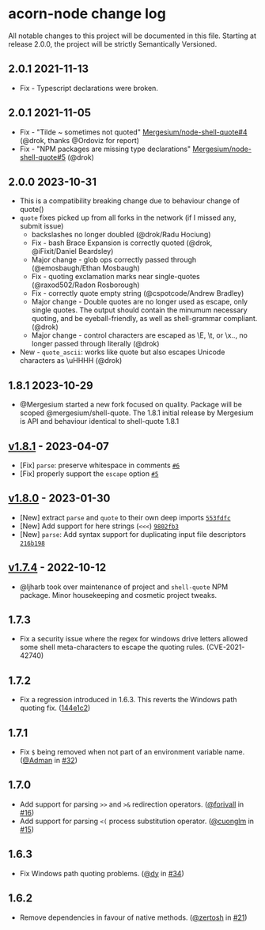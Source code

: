 # acorn-node change log

All notable changes to this project will be documented in this file.
Starting at release 2.0.0, the project will be strictly Semantically Versioned.

## 2.0.1 2021-11-13
* Fix - Typescript declarations were broken.

## 2.0.1 2021-11-05
* Fix - "Tilde ~ sometimes not quoted" [Mergesium/node-shell-quote#4](https://github.com/Mergesium/node-shell-quote/issues/4) (@drok, thanks @Ordoviz for report)
* Fix - "NPM packages are missing type declarations" [Mergesium/node-shell-quote#5](https://github.com/Mergesium/node-shell-quote/issues/5) (@drok)

## 2.0.0 2023-10-31
* This is a compatibility breaking change due to behaviour change of quote()
* `quote` fixes picked up from all forks in the network (if I missed any, submit issue)
  * backslashes no longer doubled (@drok/Radu Hociung)
  * Fix - bash Brace Expansion is correctly quoted (@drok, @iFixit/Daniel Beardsley)
  * Major change - glob ops correctly passed through (@emosbaugh/Ethan Mosbaugh)
  * Fix - quoting exclamation marks near single-quotes (@raxod502/Radon Rosborough)
  * Fix - correctly quote empty string (@cspotcode/Andrew Bradley)
  * Major change - Double quotes are no longer used as escape, only single quotes. The output should contain
    the minumum necessary quoting, and be eyeball-friendly, as well as shell-grammar compliant. (@drok)
  * Major change - control characters are escaped as \E, \t, or \x.., no longer passed through literally (@drok)
* New - `quote_ascii`: works like quote but also escapes Unicode characters as \uHHHH (@drok)

## 1.8.1 2023-10-29
- @Mergesium started a new fork focused on quality. Package will be scoped @mergesium/shell-quote.
  The 1.8.1 initial release by Mergesium is API and behaviour identical to shell-quote 1.8.1

## [v1.8.1](https://github.com/ljharb/shell-quote/compare/v1.8.0...v1.8.1) - 2023-04-07
- [Fix] `parse`: preserve whitespace in comments [`#6`](https://github.com/ljharb/shell-quote/issues/6)
- [Fix] properly support the `escape` option [`#5`](https://github.com/ljharb/shell-quote/issues/5)

## [v1.8.0](https://github.com/ljharb/shell-quote/compare/v1.7.4...v1.8.0) - 2023-01-30
- [New] extract `parse` and `quote` to their own deep imports [`553fdfc`](https://github.com/ljharb/shell-quote/commit/553fdfc32cc41b4c2f77e061b6957703958ca575)
- [New] Add support for here strings (`<<<`) [`9802fb3`](https://github.com/ljharb/shell-quote/commit/9802fb37c7946e18c672b81122520dc296bde271)
- [New] `parse`: Add syntax support for duplicating input file descriptors [`216b198`](https://github.com/ljharb/shell-quote/commit/216b19894f76b14d164c4c5a68f05a51b06336c4)

## [v1.7.4](https://github.com/ljharb/shell-quote/compare/1.7.3...v1.7.4) - 2022-10-12
* @ljharb took over maintenance of project and `shell-quote` NPM package. Minor housekeeping and cosmetic project tweaks.

## 1.7.3
* Fix a security issue where the regex for windows drive letters allowed some shell meta-characters
to escape the quoting rules. (CVE-2021-42740)

## 1.7.2
* Fix a regression introduced in 1.6.3. This reverts the Windows path quoting fix. ([144e1c2](https://github.com/ljharb/shell-quote/commit/144e1c20cd57549a414c827fb3032e60b7b8721c))

## 1.7.1
* Fix `$` being removed when not part of an environment variable name. ([@Adman](https://github.com/Admin) in [#32](https://github.com/ljharb/shell-quote/pull/32))

## 1.7.0
* Add support for parsing `>>` and `>&` redirection operators. ([@forivall](https://github.com/forivall) in [#16](https://github.com/ljharb/shell-quote/pull/16))
* Add support for parsing `<(` process substitution operator. ([@cuonglm](https://github.com/cuonglm) in [#15](https://github.com/ljharb/shell-quote/pull/15))

## 1.6.3
* Fix Windows path quoting problems. ([@dy](https://github.com/dy) in [#34](https://github.com/ljharb/shell-quote/pull/34))

## 1.6.2
* Remove dependencies in favour of native methods. ([@zertosh](https://github.com/zertosh) in [#21](https://github.com/ljharb/shell-quote/pull/21))
